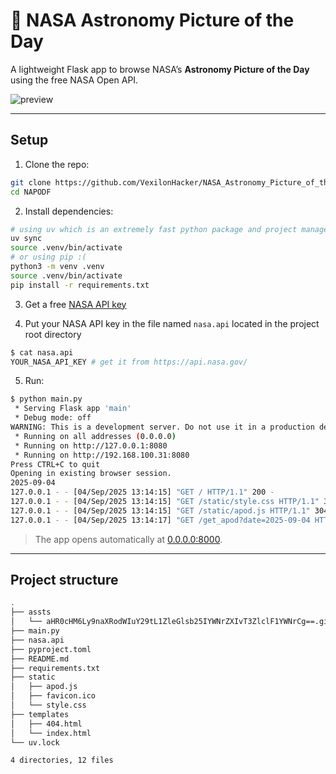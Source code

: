 # 🚀 NASA Astronomy Picture of the Day

A lightweight Flask app to browse NASA’s **Astronomy Picture of the Day** using the free NASA Open API.

![preview](assts/aHR0cHM6Ly9naXRodWIuY29tL1ZleGlsb25IYWNrZXIvT3ZlclF1YWNrCg==.gif)

---

## Setup

1. Clone the repo:
```bash
git clone https://github.com/VexilonHacker/NASA_Astronomy_Picture_of_the_Day_Flask NAPODF
cd NAPODF
```

2. Install dependencies:
```bash
# using uv which is an extremely fast python package and project manager, written in Rust and  10-100x faster and better than pip 
uv sync 
source .venv/bin/activate
# or using pip :(
python3 -m venv .venv 
source .venv/bin/activate
pip install -r requirements.txt
```

3. Get a free [NASA API key](https://api.nasa.gov/) 

4. Put your NASA API key in the file named `nasa.api` located in the project root directory 
```bash
$ cat nasa.api 
YOUR_NASA_API_KEY # get it from https://api.nasa.gov/
```


5. Run:
```bash
$ python main.py
 * Serving Flask app 'main'
 * Debug mode: off
WARNING: This is a development server. Do not use it in a production deployment. Use a production WSGI server instead.
 * Running on all addresses (0.0.0.0)
 * Running on http://127.0.0.1:8080
 * Running on http://192.168.100.31:8080
Press CTRL+C to quit
Opening in existing browser session.
2025-09-04
127.0.0.1 - - [04/Sep/2025 13:14:15] "GET / HTTP/1.1" 200 -
127.0.0.1 - - [04/Sep/2025 13:14:15] "GET /static/style.css HTTP/1.1" 304 -
127.0.0.1 - - [04/Sep/2025 13:14:15] "GET /static/apod.js HTTP/1.1" 304 -
127.0.0.1 - - [04/Sep/2025 13:14:17] "GET /get_apod?date=2025-09-04 HTTP/1.1" 200 -
```

> The app opens automatically at [0.0.0.0:8000](http://0.0.0.0:8080).

---

## Project structure
```bash
.
├── assts
│   └── aHR0cHM6Ly9naXRodWIuY29tL1ZleGlsb25IYWNrZXIvT3ZlclF1YWNrCg==.gif
├── main.py
├── nasa.api
├── pyproject.toml
├── README.md
├── requirements.txt
├── static
│   ├── apod.js
│   ├── favicon.ico
│   └── style.css
├── templates
│   ├── 404.html
│   └── index.html
└── uv.lock

4 directories, 12 files

```

